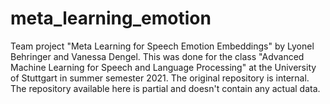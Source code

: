 # meta_learning_emotion

Team project "Meta Learning for Speech Emotion Embeddings" by Lyonel Behringer and Vanessa Dengel. This was done for the class "Advanced Machine Learning for Speech and Language Processing" at the University of Stuttgart in summer semester 2021. The original repository is internal. The repository available here is partial and doesn't contain any actual data.
